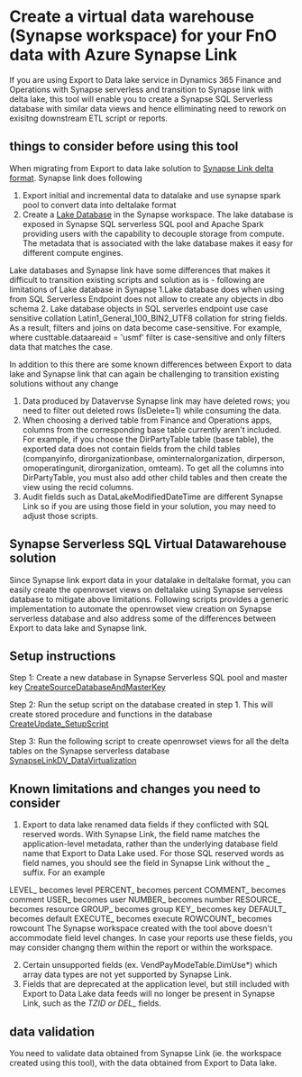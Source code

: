 # Create a virtual data warehouse (Synapse workspace) for your FnO data with Azure Synapse Link    
If you are using Export to Data lake service in Dynamics 365 Finance and Operations with Synapse serverless and transition to Synapse link with delta lake, this tool will enable you to create a Synapse SQL Serverless database with similar data views and hence elliminating need to rework on exisitng downstream ETL script or reports.

## things to consider before using this tool
When migrating from Export to data lake solution to [Synapse Link delta format](https://learn.microsoft.com/en-us/power-apps/maker/data-platform/azure-synapse-link-select-fno-data#add-finance-and-operations-tables-in-azure-synapse-link). 
Synapse link does following 
1. Export initial and incremental data to datalake and use synapse spark pool to convert data into deltalake format
2. Create a [Lake Database](https://learn.microsoft.com/en-us/azure/synapse-analytics/database-designer/concepts-lake-database) in the Synapse workspace. The lake database is exposed in Synapse SQL serverless SQL pool and Apache Spark providing users with the capability to decouple storage from compute. The metadata that is associated with the lake database makes it easy for different compute engines.

Lake databases and Synapse link have some differences that makes it difficult to transition existing scripts and solution as is - following are limitations of Lake database in Synapse 
1.Lake database does when using from SQL Serverless Endpoint does not allow to create any objects in dbo schema
2. Lake database objects in SQL serverles endpoint use case sensitive collation Latin1_General_100_BIN2_UTF8 collation for string fields. As a result, filters and joins on data become case-sensitive. For example, where custtable.dataareaid = 'usmf' filter is case-sensitive and only filters data that matches the case.

In addition to this there are some known differences between Export to data lake and Synapse link that can again be challenging to transition existing solutions without any change 
1. Data produced by Datavervse Synapse link may have deleted rows; you need to filter out deleted rows (IsDelete=1) while consuming the data.
2. When choosing a derived table from Finance and Operations apps, columns from the corresponding base table currently aren't included. For example, if you choose the DirPartyTable table (base table), the exported data does not contain fields from the child tables (companyinfo, dirorganizationbase, ominternalorganization, dirperson, omoperatingunit, dirorganization, omteam). To get all the columns into DirPartyTable, you must also add other child tables and then create the view using the recid columns.
3. Audit fields such as DataLakeModifiedDateTime are different Synapse Link so if you are using those field in your solution, you may need to adjust those scripts.

## Synapse Serverless SQL Virtual Datawarehouse solution 
Since Synapse link export data in your datalake in deltalake format, you can easily create the openrowset views on deltalake using Synapse serveless database to mitigate above limitations. Following scripts provides a generic implementation to automate the openrowset view creation on Synapse serverless database and also address some of the differences between Export to data lake and Synapse link. 

## Setup instructions 

Step 1: Create a new database in Synapse Serverless SQL pool and master key [CreateSourceDatabaseAndMasterKey](/Analytics/DataverseLink/EDL_To_SynapseLinkDV_DBSetup/Step0_EDL_To_SynapseLinkDV_CreateSourceDatabaseAndMasterKey.sql)

Step 2: Run the setup script on the database created in step 1. This will create stored procedure and functions in the database [CreateUpdate_SetupScript](/Analytics/DataverseLink/EDL_To_SynapseLinkDV_DBSetup/Step1_EDL_To_SynapseLinkDV_CreateUpdate_SetupScript.sql)

Step 3: Run the following script to create openrowset views for all the delta tables on the Synapse serverless database [SynapseLinkDV_DataVirtualization](/Analytics/DataverseLink/VirtualDatawarehouse/Step2_1_EDL_To_SynapseLinkDV_DataVirtualization.sql)

## Known limitations and changes you need to consider 
1. Export to data lake renamed data fields if they conflicted with SQL reserved words. With Synapse Link, the field name matches the application-level metadata, rather than the underlying database field name that Export to Data Lake used.  For those SQL reserved words as field names, you should see the field in Synapse Link without the _ suffix.  For an example

LEVEL_ becomes level
PERCENT_ becomes percent
COMMENT_ becomes comment
USER_ becomes user
NUMBER_ becomes number
RESOURCE_ becomes resource
GROUP_ becomes group
KEY_ becomes key
DEFAULT_ becomes default
EXECUTE_ becomes execute
ROWCOUNT_ becomes rowcount
The Synapse workspace created with the tool above doesn't accommodate field level changes. In case your reports use these fields, you may consider changng them within the report or within the workspace. 

2. Certain unsupported fields (ex. VendPayModeTable.DimUse*) which array data types are not yet supported by Synapse Link.
3. Fields that are deprecated at the application level, but still included with Export to Data Lake data feeds will no longer be present in Synapse Link, such as the *TZID or DEL_* fields.

## data validation 
You need to validate data obtained from Synapse Link (ie. the workspace created using this tool), with the data obtained from Export to Data lake. 

